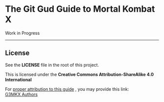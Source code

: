 # The Git Gud Guide to Mortal Kombat X

Work in Progress


----
## License

See the **LICENSE** file in the root of this project.

This is licensed under the 
**Creative Commons Attribution-ShareAlike 4.0 International**

For 
[proper attribution to this guide](https://wiki.creativecommons.org/index.php/Frequently_Asked_Questions#How_do_I_properly_attribute_material_offered_under_a_Creative_Commons_license.3F)
, you may provide this link:  
[G3MKX Authors](https://github.com/abradley2/g3mkx/blob/master/AUTHORS)
